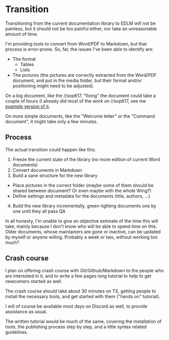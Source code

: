 # Transition

Transitioning from the current documentation library to 
EDLM will not be painless, but it should not be too painful 
either, nor take an unreasonable amount of time.

I'm providing tools to convert from Word/PDF to Markdown, 
but that process is error-prone. So, far, the issues I've 
been able to identify are:

* The format
    * Tables
    * Lists
* The pictures (the pictures are correctly extracted from 
the Word/PDF document, and put in the media folder, but 
their format and/or positioning might need to be adjusted).

On a big document, like the //sop617, "fixing"  the document
could take a couple of hours (I already did most of the work 
on //sop617, see me [example version of it](http://132virtualwing.org/docs/132%20617th%20SOP%202.1.PDF).

On more simple documents, like the "Welcome letter" or the "Command document",
it might take only a few minutes.

## Process

The actual transition could happen like this:

1. Freeze the current state of the library (no more 
edition of current Word documents)
2. Convert documents in Markdown
3. Build a sane structure for the new library
 * Place pictures in the correct folder (maybe some of 
 them should be shared between document? Or even maybe 
 with the whole Wing?)
 * Define settings and metadata for the documents 
 (title, authors, ...)
4. Build the new library incrementally, green-lighting 
documents one by one until they all pass QA

In all honesty, I'm unable to give an objective estimate 
of the time this will take, mainly because I don't know 
who will be able to spend time on this. Older documents, 
whose maintainers are gone or inactive, can be updated 
by myself or anyone willing. Probably a week or two, without
working too much?

## Crash course

I plan on offering crash course with Git/Github/Markdown 
to the people who are interested in it, and to write a 
few pages long tutorial to help to get newcomers started 
as well.

The crash course should take about 30 minutes on TS, 
getting people to install the necessary tools, and get 
started with them ("hands on" tutorial).

I will of course be available most days on Discord as well,
to provide assistance as usual.

The written tutorial would be much of the same, covering 
the installation of tools, the publishing process step by step,
and a little syntax related guidelines.